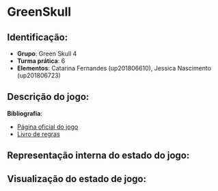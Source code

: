 # GreenSkull

## Identificação:
* **Grupo**: Green Skull 4
* **Turma prática**: 6
* **Elementos**: Catarina Fernandes (up201806610), Jessica Nascimento (up201806723)

## Descrição do jogo:
<!--descrição sumária do jogo e suas regras (até 300 palavras); Devem incluir ainda ligações usadas na recolha de informação (página oficial do jogo, livro de regras, etc.);-->

**Bibliografia**: 
* [Página oficial do jogo](https://nestorgames.com/#greenskull_detail)
* [Livro de regras](https://nestorgames.com/rulebooks/GREENSKULL_EN.pdf)

## Representação interna do estado do jogo:
<!--indicação de como representam o estado do jogo, incluindo tabuleiro (tipicamente usando uma lista de listas com diferentes átomos para as peças), jogador atual, e eventualmente peças capturadas ou ainda por jogar, ou outras informações que possam ser necessárias (dependendo do jogo). Deve incluir exemplos da representação, em Prolog, de estados de jogo inicial, intermédio e final (que deverão estar também no ficheiro de código-ver abaixo), e indicação do significado de cada átomo (ex., como representam as diferentes peças)-->

## Visualização do estado de jogo:
<!-- pequena descrição da implementação do predicado de visualização do estado de jogo (até 200 palavras)-->
